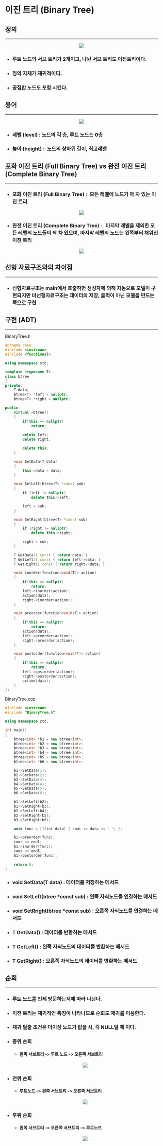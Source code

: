 이진 트리 (Binary Tree)
======================
## 정의
----------
<center><img src = "./img/BinaryTreeModel.JPG"></center>

- ### 루트 노드의 서브 트리가 2개이고, 나뉜 서브 트리도 이진트리이다.
- ### 정의 자체가 재귀적이다.
- ### 공집합 노드도 포함 시킨다.

## 용어
--------
<center><img src = "./img/BinaryTreeModel2.JPG"></center>

- ### 레벨 (level) :&nbsp;노드의 각 층, 루트 노드는 0층
- ### 높이 (height) : &nbsp;노드의 상하위 길이, 최고레벨

## 포화 이진 트리 (Full Binary Tree) vs 완전 이진 트리 (Complete Binary Tree)
-----------------------------------------------------------------------------
- ### 포화 이진 트리 (Full Binary Tree) : &nbsp;모든 레벨에 노드가 꽉 차 있는 이진 트리
<center><img src = "./img/FullBinaryTree.JPG"></center>

- ### 완전 이진 트리 (Complete Binary Tree) : &nbsp; 마지막 레벨을 제외한 모든 레벨의 노드들이 꽉 차 있으며, 마지막 레벨의 노드는 왼쪽부터 채워진 이진 트리
<center><img src = "./img/ComBinaryTree.JPG"></center>

## 선형 자료구조와의 차이점
---------------------------
- ### 선형자료구조는 main에서 호출하면 생성자에 의해 자동으로 모델이 구현되지만 비선형자료구조는 데이터의 저장, 출력이 아닌 모델을 만드는 쪽으로 구현

## 구현 (ADT)
--------------------------
BinaryTree.h
```C++
#pragma once
#include <iostream>
#include <functional>

using namespace std;

template <typename T>
class btree
{
private:
    T data;
    btree<T> *left = nullptr;
    btree<T> *right = nullptr;

public:
    virtual ~btree()
    {
        if(this == nullptr)
            return;
        
        delete left;
        delete right;

        delete this;
    }

    void SetData(T data)
    {
        this->data = data;
    }

    void SetLeft(btree<T> *const sub)
    {
        if (left != nullptr)
            delete this->left;

        left = sub;
    }

    void SetRight(btree<T> *const sub)
    {
        if (right != nullptr)
            delete this->right;

        right = sub;
    }

    T GetData() const { return data; }
    T GetLeft() const { return left->data; }
    T GetRight() const { return right->data; }

    void inorder(function<void(T)> action)
    {
        if(this == nullptr)
            return;
        left->inorder(action);
        action(data);
        right->inorder(action);
    }

    void preorder(function<void(T)> action)
    {
        if(this == nullptr)
            return;
        action(data);
        left->preorder(action);
        right->preorder(action);
    }

    void postorder(function<void(T)> action)
    {
        if(this == nullptr)
            return;
        left->postorder(action);
        right->postorder(action);
        action(data);
    }
};
```
BinaryTree.cpp
```C++
#include <iostream>
#include "BinaryTree.h"

using namespace std;

int main()
{
    btree<int> *b1 = new btree<int>;
    btree<int> *b2 = new btree<int>;
    btree<int> *b3 = new btree<int>;
    btree<int> *b4 = new btree<int>;
    btree<int> *b5 = new btree<int>;
    btree<int> *b6 = new btree<int>;

    b1->SetData(1);
    b2->SetData(2);
    b3->SetData(3);
    b4->SetData(4);
    b5->SetData(5);
    b6->SetData(6);

    b1->SetLeft(b2);
    b1->SetRight(b3);
    b2->SetLeft(b4);
    b2->SetRight(b5);
    b3->SetRight(b6);

    auto func = [](int data) { cout << data << ' '; };

    b1->preorder(func);
    cout << endl;
    b1->inorder(func);
    cout << endl;
    b1->postorder(func);
    
    return 0;
}
```

- ### void SetData(T data) : 데이터를 저장하는 메서드
- ### void SetLeft(btree<T> *const sub) : 왼쪽 자식노드를 연결하는 메서드
- ### void SetRright(btree<T> *const sub) : 오른쪽 자식노드를 연결하는 메서드
- ### T GetData() : 데이터를 반환하는 메서드
- ### T GetLeft() : 왼쪽 자식노드의 데이터를 반환하는 메서드
- ### T GetRight() : 오른쪽 자식노드의 데이터를 반환하는 메서드 

## 순회
----------
- ### 루트 노드를 언제 방문하는지에 따라 나뉜다.
- ### 이진 트리는 재귀적인 특징이 나타나므로 순회도 재귀를 이용한다.
- ### 재귀 탈출 조건은 더이상 노드가 없을 시, 즉 NULL일 때 이다.

- ### 중위 순회
    - #### 왼쪽 서브트리 -> 루트 노드 -> 오른쪽 서브트리
    <center><img src = "./img/Tree_inorder.JPG"></center>

- ### 전위 순회
    - #### 루트노드 -> 왼쪽 서브트리 -> 오른쪽 서브트리
    <center><img src = "./img/Tree_preorder.JPG"></center>

- ### 후위 순회
    - #### 왼쪽 서브트리 -> 오른쪽 서브트리 -> 루트노드
    <center><img src = "./img/Tree_postorder.JPG"></center>